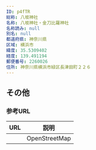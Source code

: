 ```yaml
---
ID: p4fTR
総称: 八坂神社
名称: 八坂神社・金刀比羅神社
名称読み: null
別名: null
都道府県: 神奈川県
区域: 横浜市
緯度: 35.5309402
経度: 139.491194
郵便番号: 2260026
住所: 神奈川県横浜市緑区長津田町２２６
---
```


## その他

### 参考URL

| URL | 説明          |
| --- | ------------- |
|     | OpenStreetMap |
